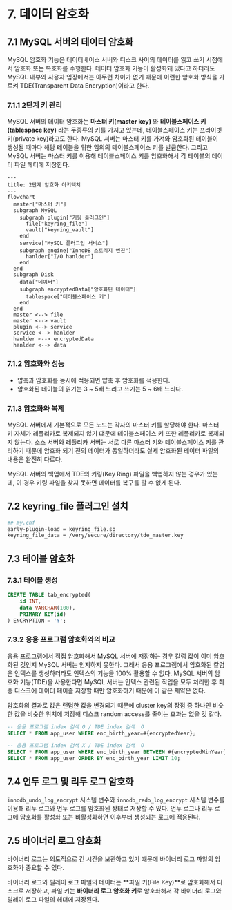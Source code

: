 # 7. 데이터 암호화

## 7.1 MySQL 서버의 데이터 암호화

MySQL 암호화 기능은 데이터베이스 서버와 디스크 사이의 데이터를 읽고 쓰기 시점에서 암호화 또는 복호화를 수행한다.
데이터 암호화 기능이 활성화돼 있다고 하더라도 MySQL 내부와 사용자 입장에서는 아무런 차이가 없기 때문에 이런한 암호화 방식을 가르켜 TDE(Transparent Data Encryption)이라고 한다.

### 7.1.1 2단계 키 관리

MySQL 서버의 데이터 암호화는 **마스터 키(master key)** 와 **테이블스페이스 키(tablespace key)** 라는 두종류의 키를 가지고 있는데, 테이블스페이스 키는 프라이빗 키(private key)라고도 한다.
MySQL 서버는 마스터 키를 가져와 암호화된 테이블이 생성될 때마다 해당 테이블을 위한 임의의 테이블스페이스 키를 발급한다.
그리고 MySQL 서버는 마스터 키를 이용해 테이블스페이스 키를 암호화해서 각 테이블의 데이터 파일 헤더에 저장한다.

```mermaid
---
title: 2단계 암호화 아키텍처
---
flowchart 
  master["마스터 키"]
  subgraph MySQL
    subgraph plugin["키링 플러그인"]
      file["keyring_file"]
      vault["keyring_vault"]
    end
    service["MySQL 플러그인 서비스"]
    subgraph engine["InnoDB 스토리지 엔진"]
      hanlder["I/O hanlder"]
    end
  end
  subgraph Disk
    data["데이터"]
    subgraph encryptedData["암호화된 데이터"]
      tablespace["테이블스페이스 키"]
    end
  end
  master <--> file
  master <--> vault
  plugin <--> service
  service <--> hanlder
  hanlder <--> encryptedData
  hanlder <--> data
```

### 7.1.2 암호화와 성능

- 압축과 암호화를 동시에 적용되면 압축 후 암호화를 적용한다.
- 암호화된 테이블의 읽기는 3 ~ 5배 느리고 쓰기는 5 ~ 6배 느리다.

### 7.1.3 암호화와 복제

MySQL 서버에서 기본적으로 모든 노드는 각자의 마스터 키를 할당해야 한다.
마스터 키 자체가 레플리카로 복제되지 않기 떄문에 테이블스페이스 키 또한 레플리카로 복제되지 않는다.
소스 서버와 레플리카 서버는 서로 다른 마스터 키와 테이블스페이스 키를 관리하기 때문에 암호화 되기 전의 데이터가 동일하더라도 실제 암호화된 테이터 파일의 내용은 완전히 다르다.

MySQL 서버의 백업에서 TDE의 키링(Key Ring) 파일을 백업하지 않는 경우가 있는데, 이 경우 키링 파일을 찾지 못하면 데이터를 복구를 할 수 없게 된다.

## 7.2 keyring_file 플러그인 설치

```bash
## my.cnf
early-plugin-load = keyring_file.so
keyring_file_data = /very/secure/directory/tde_master.key
```

## 7.3 테이블 암호화

### 7.3.1 테이블 생성

```sql
CREATE TABLE tab_encrypted(
    id INT,
    data VARCHAR(100),
    PRIMARY KEY(id)
) ENCRYPTION = 'Y';
```

### 7.3.2 응용 프로그램 암호화와의 비교

응용 프로그램에서 직접 암호화해서 MySQL 서버에 저장하는 경우 칼럼 값이 이미 암호화된 것인지 MySQL 서버는 인지하지 못한다.
그래서 응용 프로그램에서 암호화된 칼럼은 인덱스를 생성하더라도 인덱스의 기능을 100% 활용할 수 없다.
MySQL 서버의 암호화 기능(TDE)을 사용한다면 MySQL 서버는 인덱스 관련된 작업을 모두 처리한 후 최종 디스크에 데이터 페이즐 저장할 때만 암호화하기 때문에 이 같은 제약은 없다.

암호화의 결과로 값은 랜덤한 값을 변경되기 때문에 cluster key의 장점 중 하나인 비슷한 값을 비슷한 위치에 저장해 디스크 random access를 줄이는 효과는 없을 것 같다.

```sql
-- 응용 프로그램 index 검색 O / TDE index 검색  O
SELECT * FROM app_user WHERE enc_birth_year=#{encryptedYear};

-- 응용 프로그램 index 검색 X / TDE index 검색  O
SELECT * FROM app_user WHERE enc_birth_year BETWEEN #{encryptedMinYear} AND #{encryptedMaxYear};
SELECT * FROM app_user ORDER BY enc_birth_year LIMIT 10;
```

## 7.4 언두 로그 및 리두 로그 암호화

`innodb_undo_log_encrypt` 시스템 변수와 `innodb_redo_log_encrypt` 시스템 변수를 이용해 리두 로그와 언두 로그를 암호화된 상태로 저장할 수 있다.
언두 로그나 리두 로그에 암호화를 활성화 또는 비활성화하면 이후부터 생성되는 로그에 적용된다.

## 7.5 바이너리 로그 암호화

바이너리 로그는 의도적으로 긴 시간을 보관하고 있기 떄문에 바이너리 로그 파일의 암호화가 중요할 수 있다.

바이너리 로그와 릴레이 로그 파일의 데이터는 **파일 키(File Key)**로 암호화해서 디스크로 저장하고, 파일 키는 **바이너리 로그 암호화 키**로 암호화해서 각 바이너리 로그와 릴레이 로그 파일의 헤더에 저장된다.
